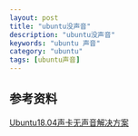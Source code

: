 ```yaml
---
layout: post
title: "ubuntu没声音"
description: "ubuntu没声音"
keywords: "ubuntu 声音"
category: "ubuntu"
tags: [ubuntu声音]
---
```


## 参考资料
[Ubuntu18.04声卡无声音解决方案](https://blog.csdn.net/multimicro/article/details/82528730)

